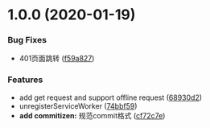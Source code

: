 # 1.0.0 (2020-01-19)


### Bug Fixes

* 401页面跳转 ([f59a827](https://github.com/LuLuCodes/easy-front-vue-cli3/commit/f59a827a4854f050f2579cc6ece3000eeb3a4979))


### Features

* add get request and support offline request ([68930d2](https://github.com/LuLuCodes/easy-front-vue-cli3/commit/68930d2c62f6ffdbe0c42e700c1523e8d4a3eb4f))
* unregisterServiceWorker ([74bbf59](https://github.com/LuLuCodes/easy-front-vue-cli3/commit/74bbf595005232defcc5dcad9828efe060b558f4))
* **add commitizen:** 规范commit格式 ([cf72c7e](https://github.com/LuLuCodes/easy-front-vue-cli3/commit/cf72c7ed632007bdc44b38cf8a0002b5fc39e29f))



